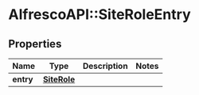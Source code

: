 # AlfrescoAPI::SiteRoleEntry

## Properties
Name | Type | Description | Notes
------------ | ------------- | ------------- | -------------
**entry** | [**SiteRole**](SiteRole.md) |  | 


